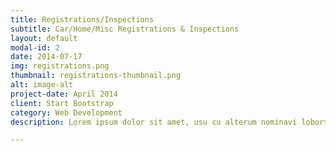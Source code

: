 ```yaml
---
title: Registrations/Inspections
subtitle: Car/Home/Misc Registrations & Inspections
layout: default
modal-id: 2
date: 2014-07-17
img: registrations.png
thumbnail: registrations-thumbnail.png
alt: image-alt
project-date: April 2014
client: Start Bootstrap
category: Web Development
description: Lorem ipsum dolor sit amet, usu cu alterum nominavi lobortis. At duo novum diceret. Tantas apeirian vix et, usu sanctus postulant inciderint ut, populo diceret necessitatibus in vim. Cu eum dicam feugiat noluisse.

---
```

